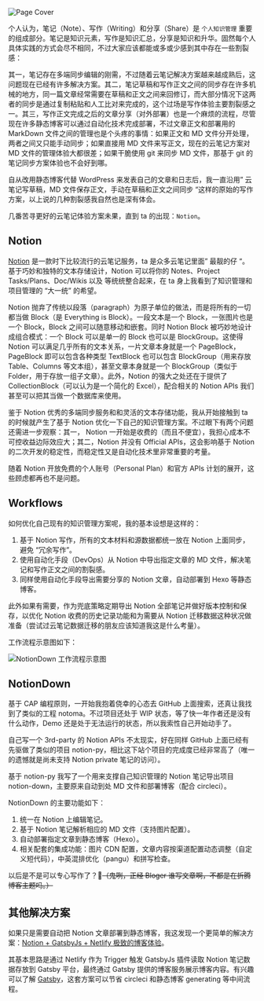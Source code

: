 
![Page Cover](https://www.notion.so/image/https%3A%252F%252Fwww.notion.so%252Fimages%252Fpage-cover%252Fwoodcuts_16.jpg)

<!-- draft

1. 背景
1. Notion
1. Solution & Workflows
1. 流程图
    1. refer：[https://github.com/soruly/trace.moe#overview](https://github.com/soruly/trace.moe#overview)
1. NotionDown

-->

个人认为，笔记（Note）、写作（Writing）和分享（Share）是 `个人知识管理` 重要的组成部分。笔记是知识元素，写作是知识汇总，分享是知识和升华。固然每个人具体实践的方式会尽不相同，不过大家应该都能或多或少感到其中存在一些割裂感：

其一，笔记存在多端同步编辑的刚需，不过随着云笔记解决方案越来越成熟后，这问题现在已经有许多解决方案。其二，笔记草稿和写作正文之间的同步存在许多机械的地方，同一篇文章经常需要在草稿和正文之间来回修订，而大部分情况下这两者的同步是通过复制粘贴和人工比对来完成的，这个过场是写作体验主要割裂感之一。其三，写作正文完成之后的文章分享（对外部署）也是一个麻烦的流程，尽管现在许多静态博客可以通过自动化技术完成部署，不过文章正文和部署用的 MarkDown 文件之间的管理也是个头疼的事情：如果正文和 MD 文件分开处理，两者之间又只能手动同步；如果直接用 MD 文件来写正文，现在的云笔记方案对 MD 文件的管理体验大都很差；如果干脆使用 git 来同步 MD 文件，那基于 git 的笔记同步方案体验也不会好到哪。

自从改用静态博客代替 WordPress 来发表自己的文章和日志后，我一直沿用” 云笔记写草稿，MD 文件保存正文，手动在草稿和正文之间同步 “这样的原始的写作方案，以上说的几种割裂感我自然也是深有体会。

几番苦寻更好的云笔记体验方案未果，直到 ta 的出现：`Notion`。



## Notion

[Notion](http://notion.so) 是一款时下比较流行的云笔记服务，ta 是众多云笔记里面” 最靓的仔 “。基于巧妙和独特的文本存储设计，Notion 可以将你的 Notes、Project Tasks/Plans、Doc/Wikis 以及  等统统整合起来，在 ta 身上我看到了知识管理和项目管理的 “大一统” 的希望。

Notion 抛弃了传统以段落（paragraph）为原子单位的做法，而是将所有的一切都当做 Block（是 Everything is Block）。一段文本是一个 Block，一张图片也是一个 Block，Block 之间可以随意移动和嵌套。同时 Notion Block 被巧妙地设计成组合模式：一个 Block 可以是单一的 Block 也可以是 BlockGroup。这使得 Notion 可以满足几乎所有的文本关系，一片文章本身就是一个 PageBlock，PageBlock 即可以包含各种类型 TextBlock 也可以包含 BlockGroup（用来存放 Table、Columns 等文本组），甚至文章本身就是一个 BlockGroup（类似于 Folder，用于存放一组子文章）。此外，Notion 的强大之处还在于提供了 CollectionBlock（可以认为是一个简化的 Excel），配合相关的 Notion APIs 我们甚至可以把其当做一个数据库来使用。

鉴于 Notion 优秀的多端同步服务和和灵活的文本存储功能，我从开始接触到 ta 的时候就产生了基于 Notion 优化一下自己的知识管理方案。不过眼下有两个问题还需进一步观察：其一， Notion 一开始是收费的（而且不便宜），我担心成本不可控收益边际效应大；其二，Notion 并没有 Official APIs，这会影响基于 Notion 的二次开发的稳定性，而稳定性又是自动化技术里非常重要的考量。

随着 Notion 开放免费的个人账号（Personal Plan）和官方 APIs 计划的展开，这些顾虑都再也不是问题。

## Workflows

如何优化自己现有的知识管理方案呢，我的基本设想是这样的：

1. 基于 Notion 写作，所有的文本材料和源数据都统一放在 Notion 上面同步，避免 “冗余写作”。
1. 使用自动化手段（DevOps）从 Notion 中导出指定文章的 MD 文件，解决笔记和写作正文之间的割裂感。
1. 同样使用自动化手段导出需要分享的 Notion 文章，自动部署到 Hexo 等静态博客。

此外如果有需要，作为兜底策略定期导出 Notion 全部笔记并做好版本控制和保存，以优化 Notion 收费的历史记录功能和为需要从 Notion 迁移数据这种状况做准备（尝试过云笔记数据迁移的朋友应该知道我这是什么考量）。

工作流程示意图如下：

![NotionDown 工作流程示意图](https://s3.us-west-2.amazonaws.com/secure.notion-static.com/737ff770-dc4c-44e3-ba32-90c98bd8bd33/Untitled.png?X-Amz-Algorithm=AWS4-HMAC-SHA256&X-Amz-Credential=AKIAT73L2G45O3KS52Y5%2F20210601%2Fus-west-2%2Fs3%2Faws4_request&X-Amz-Date=20210601T143300Z&X-Amz-Expires=86400&X-Amz-Signature=b23431990d33ff18aa09f18eeb57d0f8d54988cfc2d51d0b8aed6c1481c74ec0&X-Amz-SignedHeaders=host)

## NotionDown

基于 CAP 编程原则，一开始我抱着侥幸的心态去 GitHub 上面搜索，还真让我找到了类似的工程 notoma。不过项目还处于 WIP  状态，等了快一年作者还是没有什么动作，Demo 还是处于无法运行的状态，所以我索性自己开始动手了。

自己写一个 3rd-party 的 Notion APIs 不太现实，好在同样 GitHub 上面已经有先驱做了类似的项目 notion-py，相比这下站个项目的完成度已经非常高了（唯一的遗憾就是尚未支持 Notion private 笔记的访问）。

基于 notion-py 我写了一个用来支撑自己知识管理的 Notion 笔记导出项目 notion-down，主要原来自动到处 MD 文件和部署博客（配合 circleci）。

NotionDown 的主要功能如下：

1. 统一在 Notion 上编辑笔记。
1. 基于 Notion 笔记解析相应的 MD 文件（支持图片配置）。
1. 自动部署指定文章到静态博客（Hexo）。
1. 相关配套的集成功能：图片 CDN 配置，文章内容按渠道配置动态调整（自定义短代码），中英混排优化（pangu）和拼写检查。

以后是不是可以专心写作了？🤣~~（鬼咧，正经 Bloger 谁写文章啊，不都是在折腾博客主题吗。）~~

## 其他解决方案

如果只是需要自动把 Notion 文章部署到静态博客，我这发现一个更简单的解决方案：[Notion + GatsbyJs + Netlify 极致的博客体验](https://chenhuichao.com/c32f80ee1ca84d45aaf63ee170e3c267)。

其基本思路是通过 Netlify 作为 Trigger 触发 GatsbyJs 插件读取 Notion 笔记数据存放到 Gatsby 平台，最终通过 Gatsby 提供的博客服务展示博客内容。有兴趣可以了解 [Gatsby](https://www.gatsbyjs.com/)，这套方案可以节省 circleci 和静态博客 generating 等中间流程。




<!-- Generated by NotionPageWriter
notion-down.version = 0.0.1
notion-down.revision = b'498c3d8'
-->